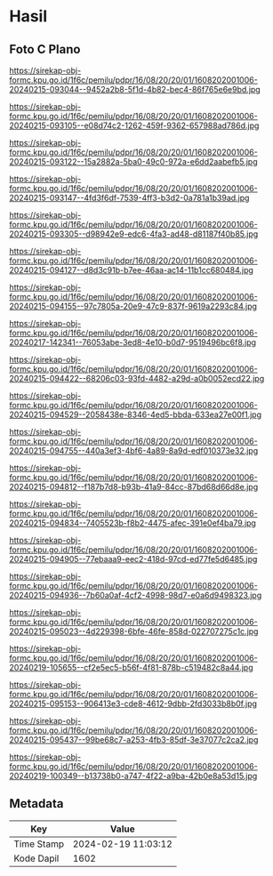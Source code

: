 # Hasil

## Foto C Plano

https://sirekap-obj-formc.kpu.go.id/1f6c/pemilu/pdpr/16/08/20/20/01/1608202001006-20240215-093044--9452a2b8-5f1d-4b82-bec4-86f765e6e9bd.jpg

https://sirekap-obj-formc.kpu.go.id/1f6c/pemilu/pdpr/16/08/20/20/01/1608202001006-20240215-093105--e08d74c2-1262-459f-9362-657988ad786d.jpg

https://sirekap-obj-formc.kpu.go.id/1f6c/pemilu/pdpr/16/08/20/20/01/1608202001006-20240215-093122--15a2882a-5ba0-49c0-972a-e6dd2aabefb5.jpg

https://sirekap-obj-formc.kpu.go.id/1f6c/pemilu/pdpr/16/08/20/20/01/1608202001006-20240215-093147--4fd3f6df-7539-4ff3-b3d2-0a781a1b39ad.jpg

https://sirekap-obj-formc.kpu.go.id/1f6c/pemilu/pdpr/16/08/20/20/01/1608202001006-20240215-093305--d98942e9-edc6-4fa3-ad48-d81187f40b85.jpg

https://sirekap-obj-formc.kpu.go.id/1f6c/pemilu/pdpr/16/08/20/20/01/1608202001006-20240215-094127--d8d3c91b-b7ee-46aa-ac14-11b1cc680484.jpg

https://sirekap-obj-formc.kpu.go.id/1f6c/pemilu/pdpr/16/08/20/20/01/1608202001006-20240215-094155--97c7805a-20e9-47c9-837f-9619a2293c84.jpg

https://sirekap-obj-formc.kpu.go.id/1f6c/pemilu/pdpr/16/08/20/20/01/1608202001006-20240217-142341--76053abe-3ed8-4e10-b0d7-9519496bc6f8.jpg

https://sirekap-obj-formc.kpu.go.id/1f6c/pemilu/pdpr/16/08/20/20/01/1608202001006-20240215-094422--68206c03-93fd-4482-a29d-a0b0052ecd22.jpg

https://sirekap-obj-formc.kpu.go.id/1f6c/pemilu/pdpr/16/08/20/20/01/1608202001006-20240215-094529--2058438e-8346-4ed5-bbda-633ea27e00f1.jpg

https://sirekap-obj-formc.kpu.go.id/1f6c/pemilu/pdpr/16/08/20/20/01/1608202001006-20240215-094755--440a3ef3-4bf6-4a89-8a9d-edf010373e32.jpg

https://sirekap-obj-formc.kpu.go.id/1f6c/pemilu/pdpr/16/08/20/20/01/1608202001006-20240215-094812--f187b7d8-b93b-41a9-84cc-87bd68d66d8e.jpg

https://sirekap-obj-formc.kpu.go.id/1f6c/pemilu/pdpr/16/08/20/20/01/1608202001006-20240215-094834--7405523b-f8b2-4475-afec-391e0ef4ba79.jpg

https://sirekap-obj-formc.kpu.go.id/1f6c/pemilu/pdpr/16/08/20/20/01/1608202001006-20240215-094905--77ebaaa9-eec2-418d-97cd-ed77fe5d6485.jpg

https://sirekap-obj-formc.kpu.go.id/1f6c/pemilu/pdpr/16/08/20/20/01/1608202001006-20240215-094936--7b60a0af-4cf2-4998-98d7-e0a6d9498323.jpg

https://sirekap-obj-formc.kpu.go.id/1f6c/pemilu/pdpr/16/08/20/20/01/1608202001006-20240215-095023--4d229398-6bfe-46fe-858d-022707275c1c.jpg

https://sirekap-obj-formc.kpu.go.id/1f6c/pemilu/pdpr/16/08/20/20/01/1608202001006-20240219-105655--cf2e5ec5-b56f-4f81-878b-c519482c8a44.jpg

https://sirekap-obj-formc.kpu.go.id/1f6c/pemilu/pdpr/16/08/20/20/01/1608202001006-20240215-095153--906413e3-cde8-4612-9dbb-2fd3033b8b0f.jpg

https://sirekap-obj-formc.kpu.go.id/1f6c/pemilu/pdpr/16/08/20/20/01/1608202001006-20240215-095437--99be68c7-a253-4fb3-85df-3e37077c2ca2.jpg

https://sirekap-obj-formc.kpu.go.id/1f6c/pemilu/pdpr/16/08/20/20/01/1608202001006-20240219-100349--b13738b0-a747-4f22-a9ba-42b0e8a53d15.jpg


## Metadata

| Key        | Value               |
| ---------- | ------------------- |
| Time Stamp | 2024-02-19 11:03:12 |
| Kode Dapil | 1602                |



